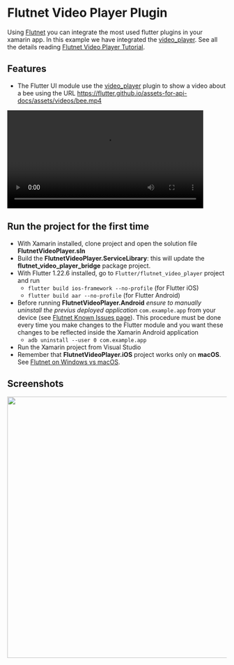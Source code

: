 # Flutnet Video Player Plugin

Using [Flutnet](https://www.flutnet.com) you can integrate the most used flutter plugins in your xamarin app. In this example we have integrated the [video_player](https://pub.dev/packages/video_player). See all the details reading [Flutnet Video Player Tutorial](https://www.flutnet.com/Documentation/Samples-Tutorials/Flutnet-Video-Player-Plugin).

## Features

- The Flutter UI module use the [video_player](https://pub.dev/packages/video_player) plugin to show  a video about a bee using the URL https://flutter.github.io/assets-for-api-docs/assets/videos/bee.mp4 

<video  src="https://flutter.github.io/assets-for-api-docs/assets/videos/bee.mp4" controls width=450 >
  Your browser does not support the video tag.
</video>

## Run the project for the first time

- With Xamarin installed, clone project and open the solution file **FlutnetVideoPlayer.sln**
- Build the **FlutnetVideoPlayer.ServiceLibrary**: this will update the **flutnet_video_player_bridge** package project.
- With Flutter 1.22.6 installed, go to `Flutter/flutnet_video_player` project and run 
  - `flutter build ios-framework --no-profile` (for Flutter iOS)
  - `flutter build aar --no-profile` (for Flutter Android)
- Before running **FlutnetVideoPlayer.Android** _ensure to manually uninstall the previus deployed application_ `com.example.app` from your device (see [Flutnet Known Issues page](https://www.flutnet.com/Download/Release-Notes/Known-Issues)). This procedure must be done every time you make changes to the Flutter module and you want these changes to be reflected inside the Xamarin Android application
    - `adb uninstall --user 0 com.example.app`
- Run the Xamarin project from Visual Studio
- Remember that **FlutnetVideoPlayer.iOS** project works only on **macOS**. See [Flutnet on Windows vs macOS](https://www.flutnet.com/Documentation/Getting-Started/Flutnet-on-Windows-vs-macOS).

## Screenshots

<img src="github_assets/app.jpg" height="600">
